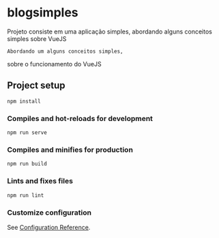 # blogsimples

Projeto consiste em uma aplicação simples, abordando alguns conceitos simples sobre VueJS
 
 ```
 Abordando um alguns conceitos simples, 
 ```
 sobre o funcionamento do VueJS
 
## Project setup
```
npm install
```

### Compiles and hot-reloads for development
```
npm run serve
```

### Compiles and minifies for production
```
npm run build
```

### Lints and fixes files
```
npm run lint
```

### Customize configuration
See [Configuration Reference](https://cli.vuejs.org/config/).
